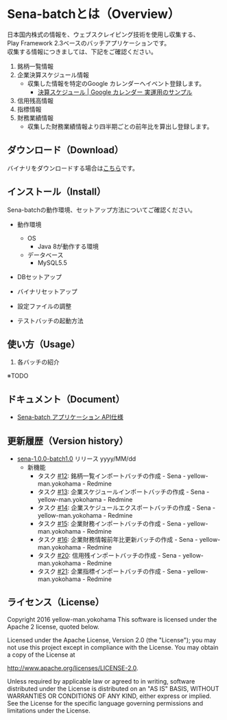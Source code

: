 # Sena-batchとは（Overview）

日本国内株式の情報を、ウェブスクレイピング技術を使用し収集する、  
Play Framework 2.3ベースのバッチアプリケーションです。  
収集する情報につきましては、下記をご確認ください。

1. 銘柄一覧情報
2. 企業決算スケジュール情報
    * 収集した情報を特定のGoogle カレンダーへイベント登録します。
        * [決算スケジュール | Google カレンダー 実運用のサンプル](https://calendar.google.com/calendar/embed?src=24qrq6gcmnq39tep0bvjfjf9o8%40group.calendar.google.com&ctz=Asia/Tokyo "決算スケジュール | Google カレンダー 実運用のサンプル")
3. 信用残高情報
4. 指標情報
5. 財務業績情報
    * 収集した財務業績情報より四半期ごとの前年比を算出し登録します。



## ダウンロード（Download）

バイナリをダウンロードする場合は[こちら](https://office.yellow-man.yokohama/redmine/projects/sena/wiki/Sena-1_0_0-batch1_0)です。



## インストール（Install）

Sena-batchの動作環境、セットアップ方法についてご確認ください。

* 動作環境
    * OS
        * Java 8が動作する環境
    * データベース
        * MySQL5.5

* DBセットアップ


* バイナリセットアップ


* 設定ファイルの調整


* テストバッチの起動方法




## 使い方（Usage）

1. 各バッチの紹介

※TODO



## ドキュメント（Document）

* [Sena-batch アプリケーション API仕様](http://sena.yellow-man.yokohama/javadoc/batch/)



## 更新履歴（Version history）

* [sena-1.0.0-batch1.0](https://office.yellow-man.yokohama/redmine/versions/1) リリース yyyy/MM/dd
    * 新機能
        * タスク [#12](https://office.yellow-man.yokohama/redmine/issues/12): 銘柄一覧インポートバッチの作成 - Sena - yellow-man.yokohama - Redmine
        * タスク [#13](https://office.yellow-man.yokohama/redmine/issues/13): 企業スケジュールインポートバッチの作成 - Sena - yellow-man.yokohama - Redmine
        * タスク [#14](https://office.yellow-man.yokohama/redmine/issues/14): 企業スケジュールエクスポートバッチの作成 - Sena - yellow-man.yokohama - Redmine
        * タスク [#15](https://office.yellow-man.yokohama/redmine/issues/15): 企業財務インポートバッチの作成 - Sena - yellow-man.yokohama - Redmine
        * タスク [#16](https://office.yellow-man.yokohama/redmine/issues/16): 企業財務情報前年比更新バッチの作成 - Sena - yellow-man.yokohama - Redmine
        * タスク [#20](https://office.yellow-man.yokohama/redmine/issues/20): 信用残インポートバッチの作成 - Sena - yellow-man.yokohama - Redmine
        * タスク [#21](https://office.yellow-man.yokohama/redmine/issues/21): 企業指標インポートバッチの作成 - Sena - yellow-man.yokohama - Redmine



## ライセンス（License）

Copyright 2016 yellow-man.yokohama
This software is licensed under the Apache 2 license, quoted below.

Licensed under the Apache License, Version 2.0 (the "License"); you may not use this project except in compliance with
the License. You may obtain a copy of the License at

http://www.apache.org/licenses/LICENSE-2.0.

Unless required by applicable law or agreed to in writing, software distributed under the License is distributed on an
"AS IS" BASIS, WITHOUT WARRANTIES OR CONDITIONS OF ANY KIND, either express or implied. See the License for the specific
language governing permissions and limitations under the License.
